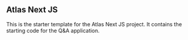 ## Atlas Next JS

This is the starter template for the Atlas Next JS project. It contains the starting code for the Q&A application.